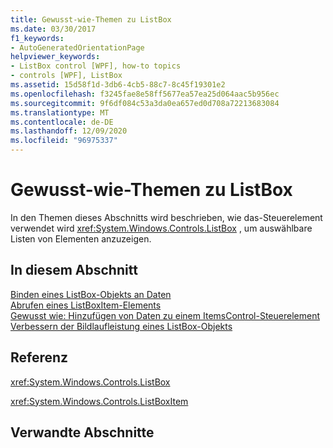```yaml
---
title: Gewusst-wie-Themen zu ListBox
ms.date: 03/30/2017
f1_keywords:
- AutoGeneratedOrientationPage
helpviewer_keywords:
- ListBox control [WPF], how-to topics
- controls [WPF], ListBox
ms.assetid: 15d58f1d-3db6-4cb5-88c7-8c45f19301e2
ms.openlocfilehash: f3245fae8e58ff5677ea57ea25d064aac5b956ec
ms.sourcegitcommit: 9f6df084c53a3da0ea657ed0d708a72213683084
ms.translationtype: MT
ms.contentlocale: de-DE
ms.lasthandoff: 12/09/2020
ms.locfileid: "96975337"
---
```

# <a name="listbox-how-to-topics"></a>Gewusst-wie-Themen zu ListBox

In den Themen dieses Abschnitts wird beschrieben, wie das-Steuerelement verwendet wird <xref:System.Windows.Controls.ListBox> , um auswählbare Listen von Elementen anzuzeigen.  
  
## <a name="in-this-section"></a>In diesem Abschnitt  

 [Binden eines ListBox-Objekts an Daten](how-to-bind-a-listbox-to-data.md)  
 [Abrufen eines ListBoxItem-Elements](how-to-get-a-listboxitem.md)  
 [Gewusst wie: Hinzufügen von Daten zu einem ItemsControl-Steuerelement](/previous-versions/dotnet/netframework-3.5/ms743602(v=vs.90))  
 [Verbessern der Bildlaufleistung eines ListBox-Objekts](how-to-improve-the-scrolling-performance-of-a-listbox.md)  
  
## <a name="reference"></a>Referenz  

 <xref:System.Windows.Controls.ListBox>  
  
 <xref:System.Windows.Controls.ListBoxItem>  
  
## <a name="related-sections"></a>Verwandte Abschnitte
